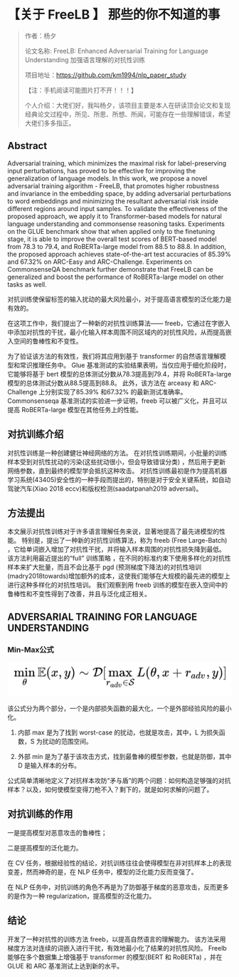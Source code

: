 # 【关于 FreeLB 】 那些的你不知道的事

> 作者：杨夕
> 
> 论文名称: FreeLB: Enhanced Adversarial Training for Language Understanding 加强语言理解的对抗性训练
> 
> 项目地址：https://github.com/km1994/nlp_paper_study
> 
> 【注：手机阅读可能图片打不开！！！】
> 
> 个人介绍：大佬们好，我叫杨夕，该项目主要是本人在研读顶会论文和复现经典论文过程中，所见、所思、所想、所闻，可能存在一些理解错误，希望大佬们多多指正。

## Abstract

Adversarial training, which minimizes the maximal risk for label-preserving input perturbations, has proved to be effective for improving the generalization of language models. In this work, we propose a novel adversarial training algorithm - FreeLB, that promotes higher robustness and invariance in the embedding space, by adding adversarial perturbations to word embeddings and minimizing the resultant adversarial risk inside different regions around input samples. To validate the effectiveness of the proposed approach, we apply it to Transformer-based models for natural language understanding and commonsense reasoning tasks. Experiments on the GLUE benchmark show that when applied only to the finetuning stage, it is able to improve the overall test scores of BERT-based model from 78.3 to 79.4, and RoBERTa-large model from 88.5 to 88.8. In addition, the proposed approach achieves state-of-the-art test accuracies of 85.39% and 67.32% on ARC-Easy and ARC-Challenge. Experiments on CommonsenseQA benchmark further demonstrate that FreeLB can be generalized and boost the performance of RoBERTa-large model on other tasks as well.

对抗训练使保留标签的输入扰动的最大风险最小，对于提高语言模型的泛化能力是有效的。 

在这项工作中，我们提出了一种新的对抗性训练算法—— freeb，它通过在字嵌入中添加对抗性的干扰，最小化输入样本周围不同区域内的对抗性风险，从而提高嵌入空间的鲁棒性和不变性。 

为了验证该方法的有效性，我们将其应用到基于 transformer 的自然语言理解模型和常识推理任务中。 Glue 基准测试的实验结果表明，当仅应用于细化阶段时，它能够将基于 bert 模型的总体测试分数从78.3提高到79.4，并将 RoBERTa-large 模型的总体测试分数从88.5提高到88.8。 此外，该方法在 arceasy 和 ARC-Challenge 上分别实现了85.39% 和67.32% 的最新测试准确率。 Commonsenseqa 基准测试的实验进一步证明，freeb 可以被广义化，并且可以提高 RoBERTa-large 模型在其他任务上的性能。

## 对抗训练介绍

对抗性训练是一种创建健壮神经网络的方法。 在对抗性训练期间，小批量的训练样本受到对抗性扰动的污染(这些扰动很小，但会导致错误分类) ，然后用于更新网络参数，直到最终的模型学会抵抗这种攻击。 对抗性训练最初是作为提高机器学习系统(43405)安全性的一种手段而提出的，特别是对于安全关键系统，如自动驾驶汽车(Xiao 2018 eccv)和版权检测(saadatpanah2019 adversal)。

## 方法提出

本文展示对抗性训练对于许多语言理解任务来说，显著地提高了最先进模型的性能。 特别是，提出了一种新的对抗性训练算法，称为 freeb (Free Large-Batch) ，它给单词嵌入增加了对抗性干扰，并将输入样本周围的对抗性损失降到最低。 该方法利用最近提出的“full” 训练策略 ，在不同的标准约束下使用多样化的对抗性样本来扩大批量，而且不会比基于 pgd (预测梯度下降法)的对抗性培训(madry2018towards)增加额外的成本，这使我们能够在大规模的最先进的模型上进行这种多样化的对抗性培训。 我们观察到用 freeb 训练的模型在嵌入空间中的鲁棒性和不变性得到了改善，并且与泛化成正相关。

## ADVERSARIAL TRAINING FOR LANGUAGE UNDERSTANDING

### Min-Max公式

![](img/4.png)

该公式分为两个部分，一个是内部损失函数的最大化，一个是外部经验风险的最小化。 

1. 内部 max 是为了找到 worst-case 的扰动，也就是攻击，其中，L 为损失函数，S 为扰动的范围空间。 

2. 外部 min 是为了基于该攻击方式，找到最鲁棒的模型参数，也就是防御，其中 D 是输入样本的分布。 

公式简单清晰地定义了对抗样本攻防“矛与盾”的两个问题：如何构造足够强的对抗样本？以及，如何使模型变得刀枪不入？剩下的，就是如何求解的问题了。

## 对抗训练的作用

一是提高模型对恶意攻击的鲁棒性；

二是提高模型的泛化能力。

在 CV 任务，根据经验性的结论，对抗训练往往会使得模型在非对抗样本上的表现变差，然而神奇的是，在 NLP 任务中，模型的泛化能力反而变强了。

在 NLP 任务中，对抗训练的角色不再是为了防御基于梯度的恶意攻击，反而更多的是作为一种 regularization，提高模型的泛化能力。




## 结论

开发了一种对抗性的训练方法 freeb，以提高自然语言的理解能力。 该方法采用梯度方法对连续的词嵌入进行干扰，有效地最小化了结果的对抗性风险。 Freelb 能够在多个数据集上增强基于 transformer 的模型(BERT 和 RoBERTa) ，并在 GLUE 和 ARC 基准测试上达到新的水平。 